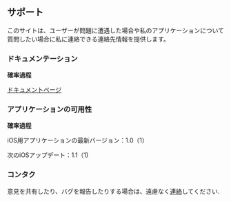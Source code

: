 ## サポート

このサイトは、ユーザーが問題に遭遇した場合や私のアプリケーションについて質問したい場合に私に連絡できる連絡先情報を提供します。

### ドキュメンテーション

**確率過程**

[ドキュメントページ](https://www.taketechease.com/time-series/stochastic-processes.html) 

### アプリケーションの可用性

**確率過程**

  iOS用アプリケーションの最新バージョン：1.0（1）

  次のiOSアップデート：1.1（1)
   
### コンタク

意見を共有したり、バグを報告したりする場合は、遠慮なく[連絡](mailto:i.d.kosinska@gmail.com)してください.
